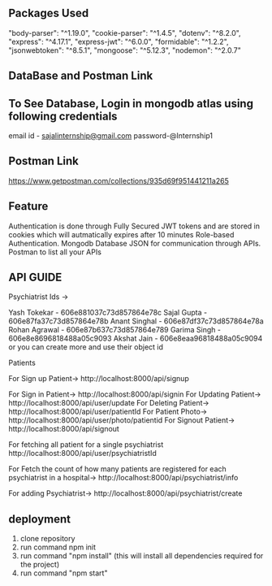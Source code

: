 ## Packages Used
   "body-parser": "^1.19.0",
    "cookie-parser": "^1.4.5",
    "dotenv": "^8.2.0",
    "express": "^4.17.1",
    "express-jwt": "^6.0.0",
    "formidable": "^1.2.2",
    "jsonwebtoken": "^8.5.1",
    "mongoose": "^5.12.3",
    "nodemon": "^2.0.7"


## DataBase and Postman Link

## To See Database, Login in mongodb atlas using following credentials 

email id - sajalinternship@gmail.com
password-@Internship1

## Postman Link 
https://www.getpostman.com/collections/935d69f951441211a265



## Feature
Authentication is done through Fully Secured JWT tokens and are stored in cookies which will autmatically expires after 10 minutes
Role-based Authentication.
Mongodb Database
JSON for communication through APIs.
Postman to list all your APIs

## API GUIDE

Psychiatrist Ids ->

Yash Tokekar   -  606e881037c73d857864e78c
Sajal Gupta    -  606e87fa37c73d857864e78b
Anant Singhal  -  606e87df37c73d857864e78a
Rohan Agrawal    -  606e87b637c73d857864e789
Garima Singh   -  606e8e8696818488a05c9093
Akshat Jain    -  606e8eaa96818488a05c9094
or you can create more and use their object id

Patients

For Sign up  Patient->    http://localhost:8000/api/signup
<!-- For signup you need a psychiatrist Id . You can take from above or you can create new Psychiarists and use its object id -->

For Sign in  Patient->    http://localhost:8000/api/signin
For Updating  Patient->   http://localhost:8000/api/user/update
For Deleting  Patient->   http://localhost:8000/api/user/patientId
For Patient Photo->       http://localhost:8000/api/user/photo/patientid
For Signout Patient->     http://localhost:8000/api/signout

For fetching all patient for a single psychiatrist   http://localhost:8000/api/user/psychiatristId

For Fetch the count of how many patients are registered for each psychiatrist in a hospital->  http://localhost:8000/api/psychiatrist/info

For adding Psychiatrist-> http://localhost:8000/api/psychiatrist/create



## deployment
1. clone repository
2. run command npm init
3. run command "npm install" (this will install all dependencies required for the project)
4. run command "npm start"


